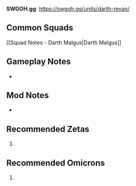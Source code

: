 **SWGOH.gg**: https://swgoh.gg/units/darth-revan/

## Common Squads

[[Squad Notes - Darth Malgus|Darth Malgus]]

## Gameplay Notes

 - 

## Mod Notes

 - 

## Recommended Zetas

1. 

## Recommended Omicrons

1. 